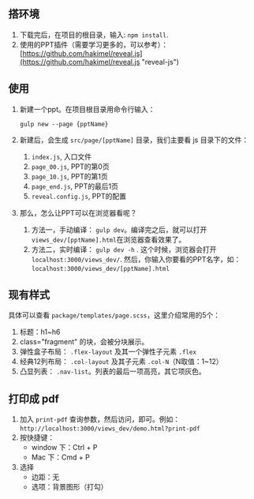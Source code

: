 ## 搭环境
1. 下载完后，在项目的根目录，输入: `npm install`.
2. 使用的PPT插件（需要学习更多的，可以参考）：[https://github.com/hakimel/reveal.js](https://github.com/hakimel/reveal.js "reveal-js")


## 使用
1. 新建一个ppt。在项目根目录用命令行输入：

	`gulp new --page {pptName}`
2. 新建后，会生成 `src/page/[pptName]` 目录，我们主要看 js 目录下的文件：
	1. `index.js`, 入口文件
	2. `page_00.js`, PPT的第0页
	3. `page_10.js`, PPT的第1页
	4. `page_end.js`, PPT的最后1页
	5. `reveal.config.js`, PPT的配置
3. 那么，怎么让PPT可以在浏览器看呢？
	1. 方法一，手动编译： `gulp dev`。编译完之后，就可以打开`views_dev/[pptName].html`在浏览器查看效果了。
	2. 方法二，实时编译： `gulp dev -h` . 这个时候，浏览器会打开 `localhost:3000/views_dev/`. 然后，你输入你要看的PPT名字，如： `localhost:3000/views_dev/[pptName].html`

## 现有样式
具体可以查看 `package/templates/page.scss`，这里介绍常用的5个：

1. 标题：h1~h6
2. class="fragment" 的块，会被分块展示。
3. 弹性盒子布局： `.flex-layout` 及其一个弹性子元素 `.flex`
4. 经典12列布局： `.col-layout` 及其子元素 `.col-N`（N取值：1~12）
5. 凸显列表： `.nav-list`。列表的最后一项高亮，其它项灰色。

## 打印成 pdf
1. 加入 `print-pdf` 查询参数，然后访问，即可。例如：`http://localhost:3000/views_dev/demo.html?print-pdf`
2. 按快捷键：
    - window 下：Ctrl + P
    - Mac 下：Cmd + P
3. 选择
    - 边距：无
    - 选项：背景图形（打勾）
